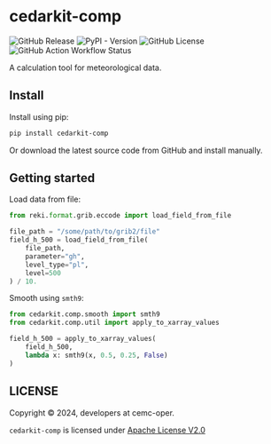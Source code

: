 # cedarkit-comp

![GitHub Release](https://img.shields.io/github/v/release/cemc-oper/cedarkit-comp)
![PyPI - Version](https://img.shields.io/pypi/v/cedarkit-comp)
![GitHub License](https://img.shields.io/github/license/cemc-oper/cedarkit-comp)
![GitHub Action Workflow Status](https://github.com/cemc-oper/cedarkit-comp/actions/workflows/ci.yaml/badge.svg)

A calculation tool for meteorological data.

## Install

Install using pip:

```bash
pip install cedarkit-comp
```

Or download the latest source code from GitHub and install manually.

## Getting started

Load data from file:

```py
from reki.format.grib.eccode import load_field_from_file

file_path = "/some/path/to/grib2/file"
field_h_500 = load_field_from_file(
    file_path,
    parameter="gh",
    level_type="pl",
    level=500
) / 10.
```

Smooth using `smth9`:

```py
from cedarkit.comp.smooth import smth9
from cedarkit.comp.util import apply_to_xarray_values

field_h_500 = apply_to_xarray_values(
    field_h_500, 
    lambda x: smth9(x, 0.5, 0.25, False)
)
```

## LICENSE

Copyright &copy; 2024, developers at cemc-oper.

`cedarkit-comp` is licensed under [Apache License V2.0](./LICENSE)